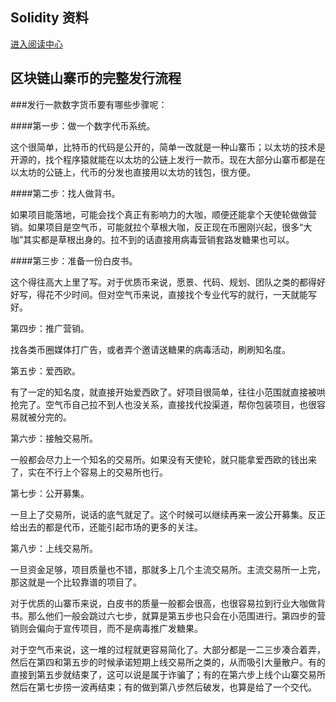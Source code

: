 ## Solidity 资料
[进入阅读中心](https://github.com/twq0076262/solidity-zh/blob/master/TOC.md)
## 区块链山寨币的完整发行流程
###发行一款数字货币要有哪些步骤呢：

####第一步：做一个数字代币系统。

这个很简单，比特币的代码是公开的，简单一改就是一种山寨币；以太坊的技术是开源的，找个程序猿就能在以太坊的公链上发行一款币。现在大部分山寨币都是在以太坊的公链上，代币的分发也直接用以太坊的钱包，很方便。



####第二步：找人做背书。

如果项目能落地，可能会找个真正有影响力的大咖，顺便还能拿个天使轮做做营销。如果项目是空气币，可能就拉个草根大咖，反正现在币圈刚兴起，很多“大咖”其实都是草根出身的。拉不到的话直接用病毒营销套路发糖果也可以。



####第三步：准备一份白皮书。

这个得往高大上里了写。对于优质币来说，愿景、代码、规划、团队之类的都得好好写，得花不少时间。但对空气币来说，直接找个专业代写的就行，一天就能写好。



第四步：推广营销。

找各类币圈媒体打广告，或者弄个邀请送糖果的病毒活动，刷刷知名度。



第五步：爱西欧。

有了一定的知名度，就直接开始爱西欧了。好项目很简单，往往小范围就直接被哄抢完了。空气币自己拉不到人也没关系，直接找代投渠道，帮你包装项目，也很容易就被分完的。



第六步：接触交易所。

一般都会尽力上一个知名的交易所。如果没有天使轮，就只能拿爱西欧的钱出来了，实在不行上个容易上的交易所也行。


第七步：公开募集。

一旦上了交易所，说话的底气就足了。这个时候可以继续再来一波公开募集。反正给出去的都是代币，还能引起市场的更多的关注。



第八步：上线交易所。

一旦资金足够，项目质量也不错，那就多上几个主流交易所。主流交易所一上完，那这就是一个比较靠谱的项目了。


对于优质的山寨币来说，白皮书的质量一般都会很高，也很容易拉到行业大咖做背书。那么他们一般会跳过六七步，就算是第五步也只会在小范围进行。第四步的营销则会偏向于宣传项目，而不是病毒推广发糖果。



对于空气币来说，这一堆的过程就更容易简化了。大部分都是一二三步凑合着弄，然后在第四和第五步的时候承诺短期上线交易所之类的，从而吸引大量散户。有的直接到第五步就结束了，这可以说是属于诈骗了；有的在第六步上线个山寨交易所然后在第七步捞一波再结束；有的做到第八步然后破发，也算是给了一个交代。
